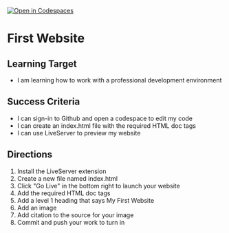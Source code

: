 [![Open in Codespaces](https://classroom.github.com/assets/launch-codespace-2972f46106e565e64193e422d61a12cf1da4916b45550586e14ef0a7c637dd04.svg)](https://classroom.github.com/open-in-codespaces?assignment_repo_id=17914746)
# First Website
## Learning Target
- I am learning how to work with a professional development environment

## Success Criteria
- I can sign-in to Github and open a codespace to edit my code
- I can create an index.html file with the required HTML doc tags
- I can use LiveServer to preview my website

## Directions
1. Install the LiveServer extension
2. Create a new file named index.html
3. Click "Go Live" in the bottom right to launch your website
4. Add the required HTML doc tags
5. Add a level 1 heading that says My First Website
6. Add an image
7. Add citation to the source for your image
8. Commit and push your work to turn in
